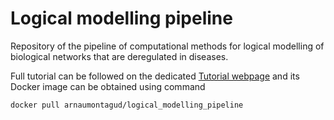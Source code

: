 # Logical modelling pipeline
Repository of the pipeline of computational methods for logical modelling of biological networks that are deregulated in diseases.

Full tutorial can be followed on the dedicated [Tutorial webpage](https://github.com/ArnauMontagud/pipeline/blob/master/doc/Tutorial.md) and its Docker image can be obtained using command

    docker pull arnaumontagud/logical_modelling_pipeline
